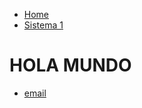 <!DOCTYPE html>
<html>
	<head>
		<title>Página de resultados</title>
	</head>
	<body>
		<nav>
    		<ul>
        		<li><a href="/">Home</a></li>
	        	<li><a href="/s1">Sistema 1</a></li> 
    		</ul>
		</nav>
		<div class="container">
    		<div class="blurb">
        		<h1> HOLA MUNDO </h1> 
    		</div><!-- /.blurb -->
		</div><!-- /.container -->
		<footer>
    		<ul>
        		<li><a href="mailto:ecaro.estadistica@gmail.com">email</a></li> 
			</ul>
		</footer>
	</body>
</html>
